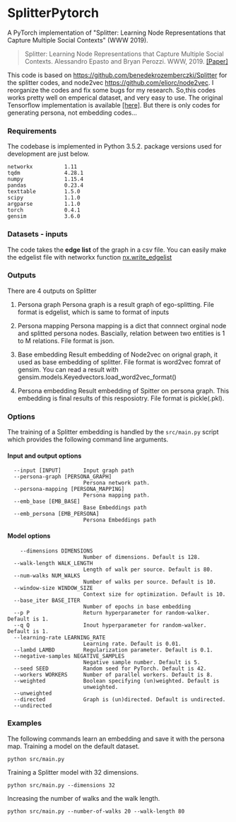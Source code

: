 # SplitterPytorch
A PyTorch implementation of "Splitter: Learning Node Representations that Capture Multiple Social Contexts" (WWW 2019).

> Splitter: Learning Node Representations that Capture Multiple Social Contexts.
> Alessandro Epasto and Bryan Perozzi.
> WWW, 2019.
> [[Paper]](http://epasto.org/papers/www2019splitter.pdf)

This code is based on https://github.com/benedekrozemberczki/Splitter for the splitter codes, and node2vec https://github.com/eliorc/node2vec. I reorganize the codes and fix some bugs for my research. So,this codes works pretty well on emperical dataset, and very easy to use. The original Tensorflow implementation is available [[here]](https://github.com/google-research/google-research/tree/master/graph_embedding/persona). But there is only codes for generating persona, not embedding codes...

### Requirements
The codebase is implemented in Python 3.5.2. package versions used for development are just below.
```
networkx          1.11
tqdm              4.28.1
numpy             1.15.4
pandas            0.23.4
texttable         1.5.0
scipy             1.1.0
argparse          1.1.0
torch             0.4.1
gensim            3.6.0
```
### Datasets - inputs
The code takes the **edge list** of the graph in a csv file. You can easily make the edgelist file with networkx function [nx.write_edgelist](https://networkx.github.io/documentation/networkx1.10/reference/generated/networkx.readwrite.edgelist.write_edgelist.html)

### Outputs
There are 4 outputs on Splitter

1. Persona graph
  Persona graph is a result graph of ego-splitting. File format is edgelist, which is same to format of inputs
  
2. Persona mapping
  Persona mapping is a dict that connnect orginal node and splitted persona nodes. Bascially, relation between two entities is 1 to M relations. File format is json.
  
3. Base embedding
  Result embedding of Node2vec on orignal graph, it used as base embedding of splitter. File format is word2vec fomrat of gensim. You can read a result with gensim.models.Keyedvectors.load_word2vec_format()
  
4. Persona embedding
  Result embedding of Spitter on persona graph. This embedding is final results of this resposiotry. File format is pickle(.pkl).

### Options
The training of a Splitter embedding is handled by the `src/main.py` script which provides the following command line arguments.

#### Input and output options
   
```
  --input [INPUT]       Input graph path
  --persona-graph [PERSONA_GRAPH]
                        Persona network path.
  --persona-mapping [PERSONA_MAPPING]
                        Persona mapping path.
  --emb_base [EMB_BASE]
                        Base Embeddings path
  --emb_persona [EMB_PERSONA]
                        Persona Embeddings path
```
#### Model options
```
    --dimensions DIMENSIONS
                        Number of dimensions. Default is 128.
  --walk-length WALK_LENGTH
                        Length of walk per source. Default is 80.
  --num-walks NUM_WALKS
                        Number of walks per source. Default is 10.
  --window-size WINDOW_SIZE
                        Context size for optimization. Default is 10.
  --base_iter BASE_ITER
                        Number of epochs in base embedding
  --p P                 Return hyperparameter for random-walker. Default is 1.
  --q Q                 Inout hyperparameter for random-walker. Default is 1.
  --learning-rate LEARNING_RATE
                        Learning rate. Default is 0.01.
  --lambd LAMBD         Regularization parameter. Default is 0.1.
  --negative-samples NEGATIVE_SAMPLES
                        Negative sample number. Default is 5.
  --seed SEED           Random seed for PyTorch. Default is 42.
  --workers WORKERS     Number of parallel workers. Default is 8.
  --weighted            Boolean specifying (un)weighted. Default is
                        unweighted.
  --unweighted
  --directed            Graph is (un)directed. Default is undirected.
  --undirected
```

### Examples
The following commands learn an embedding and save it with the persona map. Training a model on the default dataset.
```
python src/main.py
```

Training a Splitter model with 32 dimensions.
```
python src/main.py --dimensions 32
```
Increasing the number of walks and the walk length.
```
python src/main.py --number-of-walks 20 --walk-length 80
```
